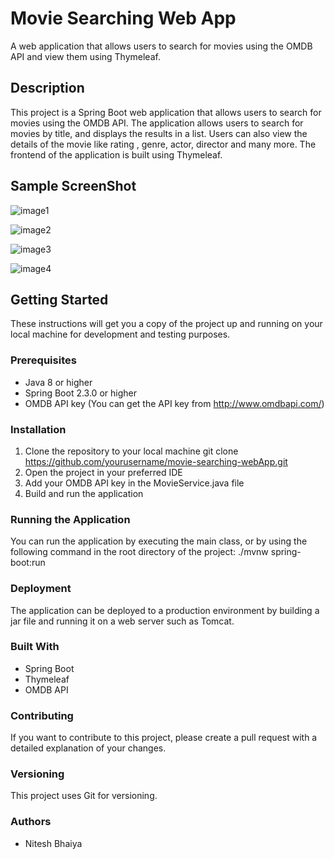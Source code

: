 # Movie Searching Web App
A web application that allows users to search for movies using the OMDB API and view them using Thymeleaf.

<!--[DemoLink](https://movie-searching-webapp-production.up.railway.app/)-->

## Description
This project is a Spring Boot web application that allows users to search for movies using the OMDB API. The application allows users to search for movies by title, and displays the results in a list. Users can also view the details of the movie like rating , genre, actor, director and many more. The frontend of the application is built using Thymeleaf.

## Sample ScreenShot

![image1](https://blogger.googleusercontent.com/img/b/R29vZ2xl/AVvXsEgTZLVd3seAzv5QicqodkcMLQYIi4ZBWhqHfaEI3-55laC_Z9f91s5VhgvwnCk1D4JTG_3NJcGjG0WAv85XhRvLPJmPLUbE2rWWwpFe51e4Mmu7PukSMw7SITnqpDLfdqOfyxAQDM61MetSB-dYBSg5KxUS8D0r0V5D_GwE8eUz3rh48de8ojjJmg/s1600/screenshot1.png)

![image2](https://blogger.googleusercontent.com/img/b/R29vZ2xl/AVvXsEj9e0_-jrP-gHYmywvoZXqIIS3lqTyMMEBy9gRewWDdrimltyRrYsxDEjWaOWS_Y5D7hkx5TCoDyScs20JU_puClTdPxo3AJVSU7vd32vVpvkym6rKKzoTAmkneob0qkKoGygAaQXoCOVOEXs0XT60aWaWR4d_WuXyyZOMVEDYGtM-ndRozUNJHsw/s1600/screenshot2.png)

![image3](https://blogger.googleusercontent.com/img/b/R29vZ2xl/AVvXsEi7OFi7JDeFQeZAhewDOTbcD4l2dr-aeWVxmt7Ob5aeNZmC_tWzxT7t4B0xqkGeMZk7gLcIFGkwNXwC9kdJT795GwVyaOF56dIKe1q-RsKKHyMiShU3PDOyMCa9qKIUTzQ1busa7cFXZwimeSGyarAq3v96eV3JOJ9FYBeSQ70J6SqUW9ZZ5sMhLw/s1600/screenshot3.png)

![image4](https://blogger.googleusercontent.com/img/b/R29vZ2xl/AVvXsEhRW5catEe8llMa3I-Rn8wOg722W_CzH4HmffXDc6DhX-2jhlsby6WD0mLZvTskThR-xNKehgUYyHZS9ItE3lExDZlDzgok9BbT_TPtnBB-E4lbDJcV48oXLb3CIGOX-SC4oJ8Pj297BQYRdU6F4zgXo_w2kUQkKmStSN-PkK8PjeEBLNogevqsjQ/s1600/screenshot4.png)
 

## Getting Started
These instructions will get you a copy of the project up and running on your local machine for development and testing purposes.

### Prerequisites
- Java 8 or higher
- Spring Boot 2.3.0 or higher
- OMDB API key (You can get the API key from http://www.omdbapi.com/)

### Installation
1. Clone the repository to your local machine git clone https://github.com/yourusername/movie-searching-webApp.git
2. Open the project in your preferred IDE
3. Add your OMDB API key in the MovieService.java file
4. Build and run the application

### Running the Application
You can run the application by executing the main class, or by using the following command in the root directory of the project:
./mvnw spring-boot:run

### Deployment
The application can be deployed to a production environment by building a jar file and running it on a web server such as Tomcat.

### Built With
- Spring Boot
- Thymeleaf
- OMDB API

### Contributing
If you want to contribute to this project, please create a pull request with a detailed explanation of your changes.

### Versioning
This project uses Git for versioning.

### Authors
- Nitesh Bhaiya

